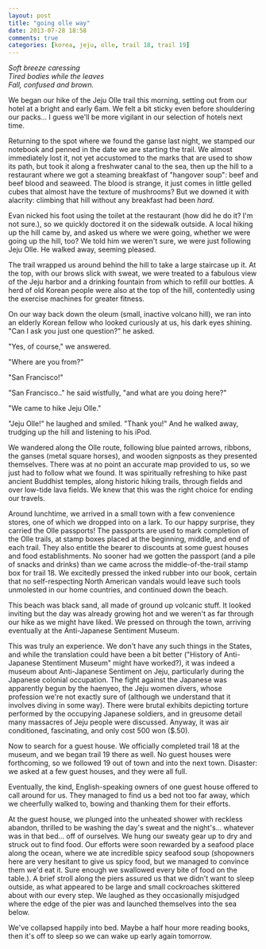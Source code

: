 ```yaml
---
layout: post
title: "going olle way"
date: 2013-07-28 18:58
comments: true
categories: [korea, jeju, olle, trail 18, trail 19]
---
```


<em>Soft breeze caressing<br/>
Tired bodies while the leaves<br/>
Fall, confused and brown.</em>

We began our hike of the Jeju Olle trail this morning, setting out from our hotel at a bright and early 6am.  We felt a bit sticky even before shouldering our packs... I guess we'll be more vigilant in our selection of hotels next time.

Returning to the spot where we found the ganse last night, we stamped our notebook and penned in the date we are starting the trail.  We almost immediately lost it, not yet accustomed to the marks that are used to show its path, but took it along a freshwater canal to the sea, then up the hill to a restaurant where we got a steaming breakfast of "hangover soup": beef and beef blood and seaweed.  The blood is strange, it just comes in little gelled cubes that almost have the texture of mushrooms?  But we downed it with alacrity: climbing that hill without any breakfast had been <em>hard</em>.

Evan nicked his foot using the toilet at the restaurant (how did he do it?  I'm not sure.), so we quickly doctored it on the sidewalk outside.  A local hiking up the hill came by, and asked us where we were going, whether we were going up the hill, too?  We told him we weren't sure, we were just following Jeju Olle.  He walked away, seeming pleased.

The trail wrapped us around behind the hill to take a large staircase up it.  At the top, with our brows slick with sweat, we were treated to a fabulous view of the Jeju harbor and a drinking fountain from which to refill our bottles.  A herd of old Korean people were also at the top of the hill, contentedly using the exercise machines for greater fitness.

On our way back down the oleum (small, inactive volcano hill), we ran into an elderly Korean fellow who looked curiously at us, his dark eyes shining.  "Can I ask you just one question?" he asked.

"Yes, of course," we answered.

"Where are you from?"

"San Francisco!"

"San Francisco.." he said wistfully, "and what are you doing here?"

"We came to hike Jeju Olle."

"Jeju Olle!" he laughed and smiled.  "Thank you!"  And he walked away, trudging up the hill and listening to his iPod.

We wandered along the Olle route, following blue painted arrows, ribbons, the ganses (metal square horses), and wooden signposts as they presented themselves.  There was at no point an accurate map provided to us, so we just had to follow what we found.  It was spiritually refreshing to hike past ancient Buddhist temples, along historic hiking trails, through fields and over low-tide lava fields.  We knew that this was the right choice for ending our travels.

Around lunchtime, we arrived in a small town with a few convenience stores, one of which we dropped into on a lark.  To our happy surprise, they carried the Olle passports!  The passports are used to mark completion of the Olle trails, at stamp boxes placed at the beginning, middle, and end of each trail.  They also entitle the bearer to discounts at some guest houses and food establishments.  No sooner had we gotten the passport (and a pile of snacks and drinks) than we came across the middle-of-the-trail stamp box for trail 18.  We excitedly pressed the inked rubber into our book, certain that no self-respecting North American vandals would leave such tools unmolested in our home countries, and continued down the beach.

This beach was black sand, all made of ground up volcanic stuff.  It looked inviting but the day was already growing hot and we weren't as far through our hike as we might have liked.  We pressed on through the town, arriving eventually at the Anti-Japanese Sentiment Museum.

This was truly an experience.  We don't have any such things in the States, and while the translation could have been a bit better ("History of Anti-Japanese Stentiment Museum" might have worked?), it was indeed a museum about Anti-Japanese Sentiment on Jeju, particularly during the Japanese colonial occupation.  The fight against the Japanese was apparently begun by the haenyeo, the Jeju women divers, whose profession we're not exactly sure of (although we understand that it involves diving in some way).  There were brutal exhibits depicting torture performed by the occupying Japanese soldiers, and in greusome detail many massacres of Jeju people were discussed.  Anyway, it was air conditioned, fascinating, and only cost 500 won ($.50).

Now to search for a guest house.  We officially completed trail 18 at the museum, and we began trail 19 there as well.  No guest houses were forthcoming, so we followed 19 out of town and into the next town.  Disaster: we asked at a few guest houses, and they were all full.

Eventually, the kind, English-speaking owners of one guest house offered to call around for us.  They managed to find us a bed not too far away, which we cheerfully walked to, bowing and thanking them for their efforts.

At the guest house, we plunged into the unheated shower with reckless abandon, thrilled to be washing the day's sweat and the night's... whatever was in that bed... off of ourselves.  We hung our sweaty gear up to dry and struck out to find food.  Our efforts were soon rewarded by a seafood place along the ocean, where we ate incredible spicy seafood soup (shopowners here are very hesitant to give us spicy food, but we managed to convince them we'd eat it.  Sure enough we swallowed every bite of food on the table.).  A brief stroll along the piers assured us that we didn't want to sleep outside, as what appeared to be large and small cockroaches skittered about with our every step.  We laughed as they occasionally misjudged where the edge of the pier was and launched themselves into the sea below.

We've collapsed happily into bed.  Maybe a half hour more reading books, then it's off to sleep so we can wake up early again tomorrow.
